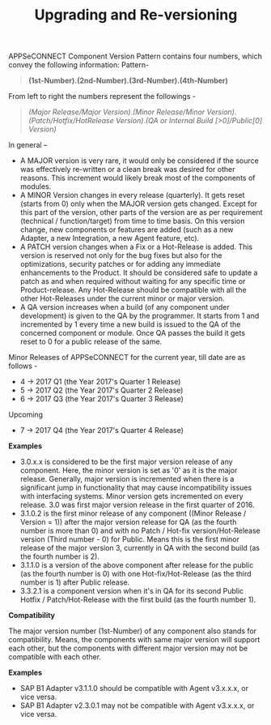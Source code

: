 ﻿---
title: "Upgrading and Re-versioning"
toc: true
tag: developers
category: "SDK"
menus: 
    sdkpostrequisite:
        title: "Upgrading"
        weight: 7
        icon: fa fa-file-word-o
        identifier: sdkpostrequisiteupgrading
---

APPSeCONNECT Component Version Pattern contains four numbers, which convey the following information:
Pattern-

>**(1st-Number).(2nd-Number).(3rd-Number).(4th-Number)**



From left to right the numbers represent the followings -

>_(Major Release/Major Version)_._(Minor Release/Minor Version)_._(Patch/Hotfix/HotRelease Version)_._(QA or Internal Build [>0]/Public[0] Version)_



In general – 

* A MAJOR version is very rare, it would only be considered if the source was effectively re-written or a clean break was desired for other reasons. This increment would likely break most of the components of modules.
* A MINOR Version changes in every release (quarterly). It gets reset (starts from 0) only when the MAJOR version gets changed. Except for this part of the version, other parts of the version are as per requirement (technical / function/target) from time to time basis. On this version change, new components or features are added (such as a new Adapter, a new Integration, a new Agent feature, etc).
* A PATCH version changes when a Fix or a Hot-Release is added.  This version is reserved not only for the bug fixes but also for the optimizations, security patches or for adding any immediate enhancements to the Product. It should be considered safe to update a patch as and when required without waiting for any specific time or Product-release. Any Hot-Release should be compatible with all the other Hot-Releases under the current minor or major version.
* A QA version increases when a build (of any component under development) is given to the QA by the programmer. It starts from 1 and incremented by 1 every time a new build is issued to the QA of the concerned component or module. Once QA passes the build it gets reset to 0 for a public release of the same.


Minor Releases of APPSeCONNECT for the current year, till date are as follows -

- 4 -> 2017 Q1 (the Year 2017's Quarter 1 Release) 
- 5 -> 2017 Q2 (the Year 2017's Quarter 2 Release) 
- 6 -> 2017 Q3 (the Year 2017's Quarter 3 Release) 

Upcoming
- 7 -> 2017 Q4 (the Year 2017's Quarter 4 Release)


**Examples**

- 3.0.x.x is considered to be the first major version release of any component. Here, the minor version is set as '0' as it is the major release. Generally, major version is incremented when there is a significant jump in functionality that may cause incompatibility issues with interfacing systems. Minor version gets incremented on every release. 3.0 was first major version release in the first quarter of 2016.
- 3.1.0.2 is the first minor release of any component ((Minor Release / Version = 1)) after the major version release for QA (as the fourth number is more than 0) and with no Patch / Hot-fix version/Hot-Release version (Third number - 0) for Public. Means this is the first minor release of the major version 3, currently in QA with the second build (as the fourth number is 2).
- 3.1.1.0 is a version of the above component after release for the public (as the fourth number is 0) with one Hot-fix/Hot-Release (as the third number is 1) after Public release.
- 3.3.2.1 is a component version when it's in QA for its second Public Hotfix / Patch/Hot-Release with the first build (as the fourth number 1).

**Compatibility**

The major version number (1st-Number) of any component also stands for compatibility. Means, the components with same major version will support each other, but the components with different major version may not be compatible with each other.

**Examples**

- SAP B1 Adapter v3.1.1.0 should be compatible with Agent v3.x.x.x, or vice versa.
- SAP B1 Adapter v2.3.0.1 may not be compatible with Agent v3.x.x.x, or vice versa.